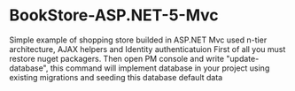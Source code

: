 # BookStore-ASP.NET-5-Mvc
Simple example of shopping store builded in ASP.NET Mvc used n-tier architecture, AJAX helpers and Identity authenticatuion
First of all you must restore nuget packagers. Then open PM console and write "update-database", this command will implement database in your project using existing migrations and seeding this database default data
